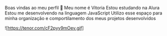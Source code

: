 Boas vindas ao meu perfil 🌙
Meu nome é Vitoria
Estou estudando na Alura
Estou me desenvolvendo na linguagem JavaScript
Utilizo esse espaço para minha organização e comportilamento dos meus projetos desenvolvidos

![https://tenor.com/cF2pyv9mOev.gif]
